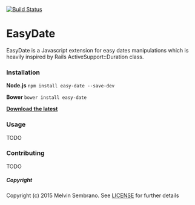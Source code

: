 [![Build Status](https://travis-ci.org/melvinsembrano/easy-date.svg?branch=master)](https://travis-ci.org/melvinsembrano/easy-date)
# EasyDate
EasyDate is a Javascript extension for easy dates manipulations which is
heavily inspired by Rails ActiveSupport::Duration class.

### Installation
**Node.js** `npm install easy-date --save-dev`

**Bower** `bower install easy-date`

[**Download the latest**](https://github.com/melvinsembrano/easy-date/archive/master.zip)

### Usage
TODO

### Contributing
TODO

##### Copyright
Copyright (c) 2015 Melvin Sembrano. See [LICENSE](LICENSE) for further details
